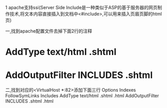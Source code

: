 1    apache支持ssi(Server Side Include是一种类似于ASP的基于服务器的网页制作技术,将文本内容直接插入到文档中<#include>,可以用来插入页眉页脚的html页)

一,找到apache配置文件去掉下面2行的注释
# AddType text/html .shtml
# AddOutputFilter INCLUDES .shtml
二,找到对应的<VirtualHost *:82>添加下面三行
Options Indexes FollowSymLinks Includes
AddType text/html .shtml .html
AddOutputFilter INCLUDES .shtml .html
